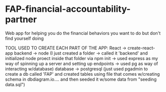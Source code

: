 # FAP-financial-accountability-partner
Web app for helping you do the financial behaviors you want to do but don't find yourself doing


TOOL USED TO CREATE EACH PART OF THE APP:
React -> create-react-app
backend -> node (I just created a folder -> called it 'backend' and initialized node proect inside that folder via npm init -> used express as my way of spinning up a server and setting up endpoints -> used pg as way of interacting w/database)
database -> postgresql (just used pgadmin to create a db called 'FAP' and created tables using file that comes w/creating schema in dbdiagram.io.... and then seeded it w/some data from "seeding data.sql")